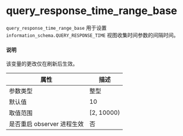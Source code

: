 # query_response_time_range_base

`query_response_time_range_base` 用于设置 `information_schema.QUERY_RESPONSE_TIME` 视图收集时间参数的间隔时间。

  <main id="notice" type='explain'>
    <h4>说明</h4>
    <p>该变量的更改仅在刷新后生效。</p>
  </main>

| **属性** | **描述** |
| --- | --- |
| 参数类型 | 整型 |
| 默认值 | 10 |
| 取值范围 | [2, 10000) |
| 是否重启 observer 进程生效 | 否 |
